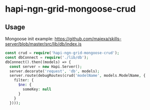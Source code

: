 # hapi-ngn-grid-mongoose-crud

## Usage

Mongoose init example:
https://github.com/majexa/skills-server/blob/master/src/lib/db/index.js

```php
const crud = require('hapi-ngn-grid-mongoose-crud');
const dbConnect = require('./lib/db');
dbConnect().then((models) => {
  const server = new Hapi.Server();
  server.decorate('request', 'db', models);
  server.route(debugRoutes(crud('modelName', models.ModelName, {
    filter: {
      $ne: {
        someKey: null
      }
    }
  })));
```
